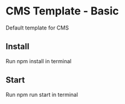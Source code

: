 # CMS Template - Basic
Default template for CMS

## Install
Run npm install in terminal

## Start
Run npm run start in terminal